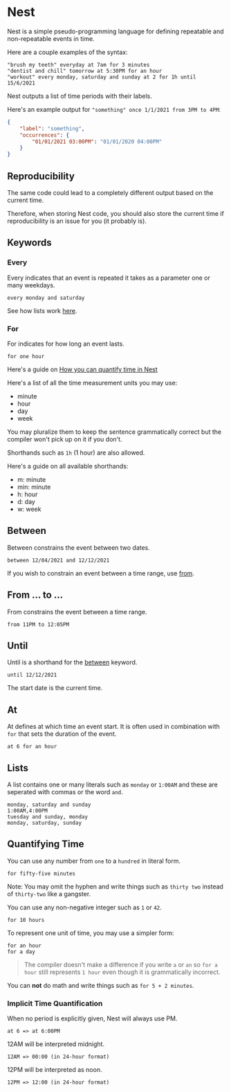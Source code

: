 # Nest

Nest is a simple pseudo-programming language for defining repeatable and non-repeatable events in time.

Here are a couple examples of the syntax:

```
"brush my teeth" everyday at 7am for 3 minutes
"dentist and chill" tomorrow at 5:30PM for an hour
"workout" every monday, saturday and sunday at 2 for 1h until 15/6/2021
```

Nest outputs a list of time periods with their labels.

Here's an example output for `"something" once 1/1/2021 from 3PM to 4PM`:

```json
{
    "label": "something",
    "occurrences": {
        "01/01/2021 03:00PM": "01/01/2020 04:00PM"
    }
}
```

## Reproducibility

The same code could lead to a completely different output based on the current time.

Therefore, when storing Nest code, you should also store the current time if reproducibility is an issue for you (it
probably is).

## Keywords

### Every

Every indicates that an event is repeated it takes as a parameter one or many weekdays.

```
every monday and saturday
```

See how lists work [here](#lists).

### For

For indicates for how long an event lasts.

```
for one hour
```

Here's a guide on [How you can quantify time in Nest](#quantifying-time)

Here's a list of all the time measurement units you may use:

* minute
* hour
* day
* week

You may pluralize them to keep the sentence grammatically correct but the compiler won't pick up on it if you don't.

Shorthands such as `1h` (1 hour) are also allowed.

Here's a guide on all available shorthands:

* m: minute
* min: minute
* h: hour
* d: day
* w: week

## Between

Between constrains the event between two dates.

```
between 12/04/2021 and 12/12/2021
```

If you wish to constrain an event between a time range, use [from](#from--to-).

## From ... to ...

From constrains the event between a time range.

```
from 11PM to 12:05PM
```

## Until

Until is a shorthand for the [between](#between) keyword.

```
until 12/12/2021
```

The start date is the current time.

## At

At defines at which time an event start. It is often used in combination with `for` that sets the duration of the event.

```
at 6 for an hour
```

## Lists

A list contains one or many literals such as `monday` or `1:00AM` and these are seperated with commas or the word `and`.

```
monday, saturday and sunday
1:00AM,4:00PM
tuesday and sunday, monday
monday, saturday, sunday
```

## Quantifying Time

You can use any number from `one` to a `hundred` in literal form.

```
for fifty-five minutes
```

Note: You may omit the hyphen and write things such as `thirty two` instead of `thirty-two` like a gangster.

You can use any non-negative integer such as `1` or `42`.

```
for 10 hours
```

To represent one unit of time, you may use a simpler form:

```
for an hour
for a day
```

> The compiler doesn't make a difference if you write `a` or `an` so `for a hour` still represents `1 hour` even though it is grammatically incorrect.

You can **not** do math and write things such as `for 5 + 2 minutes`.

### Implicit Time Quantification

When no period is explicitly given, Nest will always use PM.

```
at 6 => at 6:00PM
```

12AM will be interpreted midnight.

```
12AM => 00:00 (in 24-hour format)
```

12PM will be interpreted as noon.

```
12PM => 12:00 (in 24-hour format)
```

